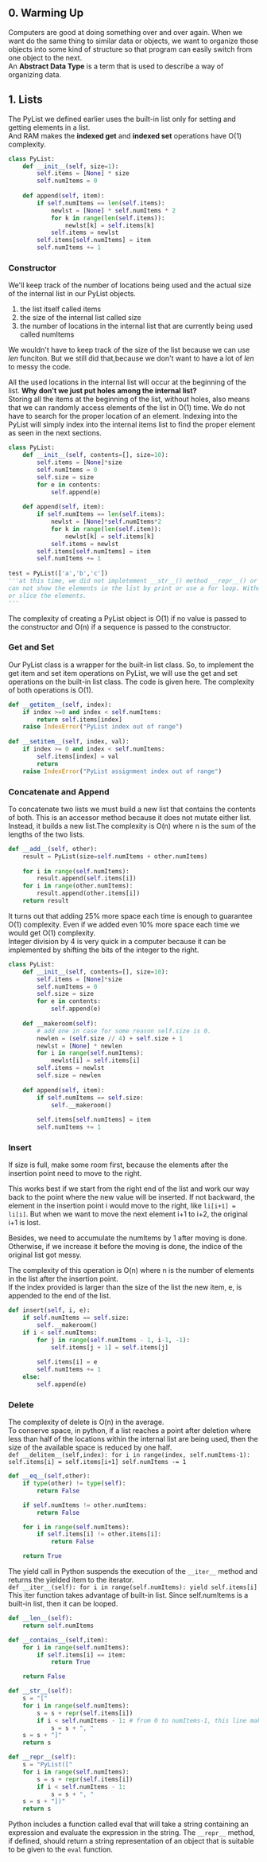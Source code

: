 
## 0. Warming Up
Computers are good at doing something over and over again. When we want do the same thing to similar data or objects, we want to organize those objects into some kind of structure so that program can easily switch from one object to the next.  
An __Abstract Data Type__ is a term that is used to describe a way of organizing data.

## 1. Lists
The PyList we defined earlier uses the built-in list only for setting and getting elements in a list.  
And RAM makes the __indexed get__ and __indexed set__ operations have O(1) complexity.  


```python
class PyList:
    def __init__(self, size=1):
        self.items = [None] * size
        self.numItems = 0
        
    def append(self, item):
        if self.numItems == len(self.items):
            newlst = [None] * self.numItems * 2
            for k in range(len(self.items)):
                newlst[k] = self.items[k]
            self.items = newlst
        self.items[self.numItems] = item
        self.numItems += 1
```

### Constructor
We'll keep track of the number of locations being used and the actual size of the internal list in our PyList objects.
1. the list itself called items
2. the size of the internal list called size
3. the number of locations in the internal list that are currently being used called numItems
  
We wouldn't have to keep track of the size of the list because we can use _len_ funciton. But we still did that,because we don't want to have a lot of _len_ to messy the code. 

All the used locations in the internal list will occur at the beginning of the list. __Why don't we just put holes among the internal list?__   
Storing all the items at the beginning of the list, without holes, also means that we can randomly access elements of the list in O(1) time. We do not have to search for the proper location of an element. Indexing into the PyList will simply index into the internal items list to find the proper element as seen in the next sections.


```python
class PyList:
    def __init__(self, contents=[], size=10):
        self.items = [None]*size
        self.numItems = 0
        self.size = size
        for e in contents:
            self.append(e)
            
    def append(self, item):
        if self.numItems == len(self.items):
            newlst = [None]*self.numItems*2
            for k in range(len(self.item)):
                newlst[k] = self.items[k]
            self.items = newlst
        self.items[self.numItems] = item
        self.numItems += 1
                        
test = PyList(['a','b','c'])
'''at this time, we did not impletement __str__() method __repr__() or __iter__() method in this class, so we
can not show the elements in the list by print or use a for loop. Without __getitem__() method, indexing the element
or slice the elements.
'''
```

The complexity of creating a PyList object is O(1) if no value is passed to the constructor and O(n) if a sequence is passed to the constructor.

### Get and Set
Our PyList class is a wrapper for the built-in list class. So, to implement the get item and set item operations on PyList, we will use the get and set operations on the built-in list class. The code is given here. The complexity of both operations is O(1).


```python
def __getitem__(self, index):
    if index >=0 and index < self.numItems:
        return self.items[index]
    raise IndexError("PyList index out of range")
    
def __setitem__(self, index, val):
    if index >= 0 and index < self.numItems:
        self.items[index] = val
        return
    raise IndexError("PyList assignment index out of range")
```

### Concatenate and Append
To concatenate two lists we must build a new list that contains the contents of both. This is an accessor method because it does not mutate either list. Instead, it builds a new list.The complexity is O(n) where n is the sum of the lengths of the two lists.  


```python
def __add__(self, other):
    result = PyList(size=self.numItems + other.numItems)
    
    for i in range(self.numItems):
        result.append(self.items[i])
    for i in range(other.numItems):
        result.append(other.items[i])
    return result
```

It turns out that adding 25% more space each time is enough to guarantee O(1) complexity. Even if we added even 10% more space each time we would get O(1) complexity.  
Integer division by 4 is very quick in a computer because it can be implemented by shifting the bits of the integer to the right.


```python
class PyList:
    def __init__(self, contents=[], size=10):
        self.items = [None]*size
        self.numItems = 0
        self.size = size
        for e in contents:
            self.append(e)
    
    def __makeroom(self):
        # add one in case for some reason self.size is 0.
        newlen = (self.size // 4) + self.size + 1
        newlst = [None] * newlen
        for i in range(self.numItems):
            newlst[i] = self.items[i]
        self.items = newlst
        self.size = newlen
        
    def append(self, item):
        if self.numItems == self.size:
            self.__makeroom()
            
        self.items[self.numItems] = item
        self.numItems += 1
```

### Insert
If size is full, make some room first, because the elements after the insertion point need to move to the right.

This works best if we start from the right end of the list and work our way back to the point where the new value will be inserted.
If not backward, the element in the insertion point i would move to the right, like `li[i+1] = li[i]`. But when we want to move the
next element i+1 to i+2, the original i+1 is lost.  

Besides, we need to accumulate the numItems by 1 after moving is done. Otherwise, if we increase it before the moving is done, the indice of the original list got messy.

The complexity of this operation is O(n) where n is the number of elements in the list after the insertion point.  
If the index provided is larger than the size of the list the new item, e, is appended to the end of the list.


```python
def insert(self, i, e):
    if self.numItems == self.size:
        self.__makeroom()
    if i < self.numItems:
        for j in range(self.numItems - 1, i-1, -1):
            self.items[j + 1] = self.items[j]
            
        self.items[i] = e
        self.numItems += 1
    else:
        self.append(e)
```

### Delete
The complexity of delete is O(n) in the average.  
To conserve space, in python, if a list reaches a point after deletion where less than half of the locations within the internal list are being used, then the size of the available space is reduced by one half.  
`def __delitem__(self,index):
    for i in range(index, self.numItems-1):
        self.items[i] = self.items[i+1]
        self.numItems -= 1`


```python
def __eq__(self,other):
    if type(other) != type(self):
        return False

    if self.numItems != other.numItems:
        return False

    for i in range(self.numItems):
        if self.items[i] != other.items[i]:
            return False

    return True
```

The yield call in Python suspends the execution of the `__iter__` method and returns the yielded item to the iterator.    
`def __iter__(self):
    for i in range(self.numItems):
        yield self.items[i]`  
This iter function takes advantage of built-in list. Since self.numItems is a built-in list, then it can be looped.


```python
def __len__(self):
    return self.numItems

def __contains__(self,item):
    for i in range(self.numItems):
        if self.items[i] == item:
            return True

    return False

def __str__(self):
    s = "["
    for i in range(self.numItems):
        s = s + repr(self.items[i])
        if i < self.numItems - 1: # from 0 to numItems-1, this line makes the elements form 0 to numItems-2 are seperated with comma
            s = s + ", "
    s = s + "]"
    return s

def __repr__(self):
    s = "PyList(["
    for i in range(self.numItems):
        s = s + repr(self.items[i])
        if i < self.numItems - 1:
            s = s + ", "
    s = s + "])"
    return s
```

Python includes a function called eval that will take a string containing an expression and evaluate the expression in the string. The `__repr__` method, if defined, should return a string representation of an object that is suitable to be given to the `eval` function.
